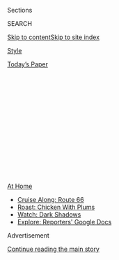 <div id="app">

<div>

<div>

<div>

<div class="NYTAppHideMasthead css-1q2w90k e1suatyy0">

<div class="section css-ui9rw0 e1suatyy2">

<div class="css-eph4ug er09x8g0">

<div class="css-6n7j50">

</div>

<span class="css-1dv1kvn">Sections</span>

<div class="css-10488qs">

<span class="css-1dv1kvn">SEARCH</span>

</div>

[Skip to content](#site-content)[Skip to site
index](#site-index)

</div>

<div id="masthead-section-label" class="css-1wr3we4 eaxe0e00">

[Style](https://www.nytimes3xbfgragh.onion/section/style)

</div>

<div class="css-10698na e1huz5gh0">

</div>

</div>

<div id="masthead-bar-one" class="section hasLinks css-15hmgas e1csuq9d3">

<div class="css-uqyvli e1csuq9d0">

</div>

<div class="css-1uqjmks e1csuq9d1">

</div>

<div class="css-9e9ivx">

[](https://myaccount.nytimes3xbfgragh.onion/auth/login?response_type=cookie&client_id=vi)

</div>

<div class="css-1bvtpon e1csuq9d2">

[Today’s
Paper](https://www.nytimes3xbfgragh.onion/section/todayspaper)

</div>

</div>

</div>

</div>

<div data-aria-hidden="false">

<div id="site-content" data-role="main">

<div>

<div class="css-1aor85t" style="opacity:0.000000001;z-index:-1;visibility:hidden">

<div class="css-1hqnpie">

<div class="css-epjblv">

<span class="css-17xtcya">[Style](/section/style)</span><span class="css-x15j1o">|</span><span class="css-fwqvlz">All
Dressed Up and Nowhere to
Go</span>

</div>

<div class="css-k008qs">

<div class="css-1iwv8en">

<span class="css-18z7m18"></span>

<div>

</div>

</div>

<span class="css-1n6z4y">https://nyti.ms/3isiZzW</span>

<div class="css-1705lsu">

<div class="css-4xjgmj">

<div class="css-4skfbu" data-role="toolbar" data-aria-label="Social Media Share buttons, Save button, and Comments Panel with current comment count" data-testid="share-tools">

  - 
  - 
  - 
  - 
    
    <div class="css-6n7j50">
    
    </div>

  - 
  - 

</div>

</div>

</div>

</div>

</div>

</div>

<div class="css-13pd83m">

<div id="NYT_TOP_BANNER_REGION">

<div>

<div id="maps-athome-menu" class="section css-l08pwh interactive-content interactive-size-medium">

<div class="css-17ih8de interactive-body">

<div class="at-home-nav__innerContainer">

<div class="at-home-nav__title">

[At
Home](https://www.nytimes3xbfgragh.onion/spotlight/at-home?action=click&pgtype=Article&state=default&region=TOP_BANNER&context=at_home_menu)

</div>

  - [Cruise Along:
    Route 66](https://www.nytimes3xbfgragh.onion/2020/09/07/travel/route-66.html?action=click&pgtype=Article&state=default&region=TOP_BANNER&context=at_home_menu)
  - [Roast: Chicken With
    Plums](https://www.nytimes3xbfgragh.onion/2020/09/04/dining/sheet-pan-chicken.html?action=click&pgtype=Article&state=default&region=TOP_BANNER&context=at_home_menu)
  - [Watch: Dark
    Shadows](https://www.nytimes3xbfgragh.onion/2020/09/04/arts/television/dark-shadows-stream.html?action=click&pgtype=Article&state=default&region=TOP_BANNER&context=at_home_menu)
  - [Explore: Reporters' Google
    Docs](https://www.nytimes3xbfgragh.onion/interactive/2020/at-home/even-more-reporters-editors-diaries-lists-recommendations.html?action=click&pgtype=Article&state=default&region=TOP_BANNER&context=at_home_menu)

</div>

</div>

</div>

</div>

</div>

</div>

<div id="top-wrapper" class="css-1sy8kpn">

<div id="top-slug" class="css-l9onyx">

Advertisement

</div>

[Continue reading the main
story](#after-top)

<div class="ad top-wrapper" style="text-align:center;height:100%;display:block;min-height:250px">

<div id="top" class="place-ad" data-position="top" data-size-key="top">

</div>

</div>

<div id="after-top">

</div>

</div>

<div>

<div id="sponsor-wrapper" class="css-1hyfx7x">

<div id="sponsor-slug" class="css-19vbshk">

Supported by

</div>

[Continue reading the main
story](#after-sponsor)

<div id="sponsor" class="ad sponsor-wrapper" style="text-align:center;height:100%;display:block">

</div>

<div id="after-sponsor">

</div>

</div>

<div class="css-186x18t">

</div>

<div class="css-1vkm6nb ehdk2mb0">

# All Dressed Up and Nowhere to Go

</div>

Robbed of a real-life stage, the frustrated fashion faithful continue to
pull out all the stops on
Instagram.

<div class="css-79elbk" data-testid="photoviewer-wrapper">

<div class="css-z3e15g" data-testid="photoviewer-wrapper-hidden">

</div>

<div class="css-1a48zt4 ehw59r15" data-testid="photoviewer-children">

![<span class="css-16f3y1r e13ogyst0" data-aria-hidden="true">Rowr-antine,
am I right? Ari Seth Cohen in his leopard-print
caftan.</span>](https://static01.graylady3jvrrxbe.onion/images/2020/08/13/fashion/11FASHIONJUNKIES-1/merlin_175268004_83e60a07-db4b-41af-b249-55bde413c2b8-articleLarge.jpg?quality=75&auto=webp&disable=upscale)

</div>

</div>

<div class="css-18e8msd">

<div class="css-vp77d3 epjyd6m0">

<div class="css-1baulvz">

By [<span class="css-1baulvz last-byline" itemprop="name">Ruth La
Ferla</span>](https://www.nytimes3xbfgragh.onion/by/ruth-la-ferla)

</div>

</div>

  - 
    
    <div class="css-ld3wwf e16638kd2">
    
    Published Aug. 11, 2020Updated Aug. 13,
    2020
    
    </div>

  - 
    
    <div class="css-4xjgmj">
    
    <div class="css-pvvomx" data-role="toolbar" data-aria-label="Social Media Share buttons, Save button, and Comments Panel with current comment count" data-testid="share-tools">
    
      - 
      - 
      - 
      - 
        
        <div class="css-6n7j50">
        
        </div>
    
      - 
      - 
    
    </div>
    
    </div>

</div>

</div>

<div class="section meteredContent css-1r7ky0e" name="articleBody" itemprop="articleBody">

<div class="css-1fanzo5 StoryBodyCompanionColumn">

<div class="css-53u6y8">

Last summer Nicole Gordon posted an Instagram snap of herself framed in
a doorway at home. In a slinky sleeveless dress, vivid makeup and
towering heels, Ms. Gordon, a writer and art adviser, was the picture of
cocktail-hour glamour.

Just weeks ago she posted a nearly identical image: her lips tinted
scarlet, hair swept back from her face. That dress, as she noted, still
fit, though she’d filled out in the interim. Her caption, a cross
between boast and lament, read: “What a difference a year makes.”

Ms. Gordon, 51, was alluding of course to the pain and sense of
powerlessness that the pandemic has sown. “It has stripped me of
everything that I knew of myself,” she said last week — not least the
semimonthly lash extensions and Botox treatments that were among her
cherished maintenance rituals.

She had rigorously prepped for her most recent post, tugging on two pair
of Spanx, rimming her eyes in dark liner, and coating her feet in
Lidocaine to help her squeeze into the stilettos she had not worn since
March.

</div>

</div>

<div class="css-1fanzo5 StoryBodyCompanionColumn">

<div class="css-53u6y8">

“I told myself,” Ms. Gordon said, “that I was doing all this just so I
could feel like my old self again.”

That sentiment has swelled among like-minded artists, fashion
influencers and style-minded civilians, for whom pre-coronavirus life
was a runway and personal style a performance. Robbed of a stage, some
are at sea.

</div>

</div>

<div class="css-79elbk" data-testid="photoviewer-wrapper">

<div class="css-z3e15g" data-testid="photoviewer-wrapper-hidden">

</div>

<div class="css-1a48zt4 ehw59r15" data-testid="photoviewer-children">

![<span class="css-16f3y1r e13ogyst0" data-aria-hidden="true">“I told
myself that I was doing all this just so I could feel like my old self
again,” said Nicole Gordon of putting on her flowered cocktail
outfit.</span>](https://static01.graylady3jvrrxbe.onion/images/2020/08/13/fashion/11FASHIONJUNKIES-3/11FASHIONJUNKIES-3-articleLarge.jpg?quality=75&auto=webp&disable=upscale)

</div>

</div>

<div class="css-1fanzo5 StoryBodyCompanionColumn">

<div class="css-53u6y8">

“How do we continue to express ourselves through the joy of dressing
with no place to go?” Ari Seth Cohen, asked plaintively. During
lockdown, Mr. Cohen, 38, the creator of [Advanced
Style,](https://www.advanced.style/) a popular street blog, three books,
and a film celebrating the sartorial quirks of the senior set, was
hard-pressed to find subjects. Instead he posted pictures of himself
turned out in gaudy turbans and leopard-print caftans.

At a time of widespread suffering and social unrest, that gesture may
seem brazen. “Even among high-level fashion people, posting outfits is
apt to be viewed as kind of tone-deaf,” said Lyn Slater, a professor at
the graduate School of Social Service at Fordham University.

</div>

</div>

<div class="css-1fanzo5 StoryBodyCompanionColumn">

<div class="css-53u6y8">

Ms. Slater, 66, who moonlights as a model and blogger, persisted
nonetheless, coolly vamping on @accidentalicon, her Instagram account,
in a wardrobe of slogan T-shirts and rainbow-hued kimonos, her trademark
silver bob grown out during quarantine to shoulder length.

Social feeds have lately teemed with similarly colorful, often wickedly
over-the-top fashion portraits and selfies. They proliferate these days
on strikingly varied individual accounts and with hashtags like
\#quarantinelookoftheday and \#quarantinefashionchallenge, reinforcing a
sense of joy and connection, serving as a platform for self-promotion
(and more rarely, social activism), and restoring, for many, a sense of
self as fragile and faded as an old
postcard.

</div>

</div>

<div class="css-79elbk" data-testid="photoviewer-wrapper">

<div class="css-z3e15g" data-testid="photoviewer-wrapper-hidden">

</div>

<div class="css-1a48zt4 ehw59r15" data-testid="photoviewer-children">

<div class="css-1xdhyk6 erfvjey0">

<span class="css-1ly73wi e1tej78p0">Image</span>

<div class="css-zjzyr8">

<div data-testid="lazyimage-container" style="height:579.3555555555556px">

</div>

</div>

</div>

<span class="css-16f3y1r e13ogyst0" data-aria-hidden="true">Lyn Slater,
professor and devoted online
vamper.</span><span class="css-cnj6d5 e1z0qqy90" itemprop="copyrightHolder"><span class="css-1ly73wi e1tej78p0">Credit...</span><span>Calvin
Lom</span></span>

</div>

</div>

<div class="css-1fanzo5 StoryBodyCompanionColumn">

<div class="css-53u6y8">

“We’re all cobbling behaviors together to get through the days,” said
Leandra Medine, 31, the founder of [Man
Repeller,](https://www.manrepeller.com/) a popular blog. Ms. Medine
announced in June that she would “step back” from the company after
being called out for a lack of diversity on the site. But on
@leandramcohen, her personal Instagram feed, she shows off a playful
cacophony of wildflower, stripe and kaleidoscopic tie-dye motifs.

Her posts are a reflexive response to the dreariness of lockdown, she
said, “when there is no one to evaluate who you’re telling the world you
believe yourself to be.”

To some social media die-hards, posting in that kind of vacuum is life
affirming. “It’s a joy to be your own muse,” Mr. Cohen said,
illustrating that notion in posts that show him garbed in a manner that
is partly inspired by his grandmother.

</div>

</div>

<div class="css-1fanzo5 StoryBodyCompanionColumn">

<div class="css-53u6y8">

“I’m wearing all her old jewelry,” he said. “During quarantine that
makes me feel connected to her again.” He also draws for inspiration
from a well that includes Marc Jacobs, who has created a minor internet
sensation posting quasi-comic makeup tutorials and high-glam images that
show him wreathed in pearls, and balancing on king platform boots.

No question, Mr. Cohen said, such flamboyant get-ups can bring comfort
now and then, and express the hint of optimism that is a tonic during
somber times.

<div id="NYT_MAIN_CONTENT_2_REGION" class="css-9tf9ac">

<div>

</div>

</div>

The impulse to fan out one’s feathers can be deeply ingrained. As
Eleanor Lambert, the venerable American fashion publicist, once
observed: “You cannot separate people, their yearning, their dreams and
their inborn vanity from an interest in clothes.”

</div>

</div>

<div class="css-79elbk" data-testid="photoviewer-wrapper">

<div class="css-z3e15g" data-testid="photoviewer-wrapper-hidden">

</div>

<div class="css-1a48zt4 ehw59r15" data-testid="photoviewer-children">

<div class="css-1xdhyk6 erfvjey0">

<span class="css-1ly73wi e1tej78p0">Image</span>

<div class="css-zjzyr8">

<div data-testid="lazyimage-container" style="height:580px">

</div>

</div>

</div>

<span class="css-16f3y1r e13ogyst0" data-aria-hidden="true">“We’re
dressing for the audience in our head,” Merle Ginsberg said.</span>

</div>

</div>

<div class="css-1fanzo5 StoryBodyCompanionColumn">

<div class="css-53u6y8">

Sharing that itch on social media “is no different from any other effort
to be seen,” Ms. Medine said. “What any one of us is doing is trying to
prove that we are worthy, lovable and socially acceptable.”

If only to ourselves. Online, as in life, “We’re dressing for the
audience in our head,” said Merle Ginsberg, a fashion writer and former
judge on “RuPaul’s Drag Race” who prefers not to disclose her age,
citing bias in the industry. Ms. Ginsberg recently posted a photograph
of her favorite John Fluevog floral-patterned Mary Jane pumps. “I used
to get excited for fall around mid-July,” she said in a caption. “Now
what? Nowhere to wear these puppies.”

</div>

</div>

<div class="css-1fanzo5 StoryBodyCompanionColumn">

<div class="css-53u6y8">

“Still, the aesthetic impulse never goes,” she said in a phone
conversation from rural Michigan, where she has been sheltering. She
recently unearthed a pair of powder blue Dr. Scholl’s sandals at a local
thrift store. “They cost $2,” said Ms. Ginsberg, who was thinking about
showing them off in a post. “But I feel like I’m wearing Louboutins.”

Shawna Ferguson, 37, a stylist and art director, has sprinkled her
account @Ferguson\_darling, with a series of sassy self-portraits. She
was turned out in a recent post in a peach-colored off-the-shoulder
dress, a bit fancy, she acknowledged, for a day spent at home.

“This may or may not be a bridesmaid’s gown,” her caption read.
Inappropriate, for sure. But so what. “I do what I want,” she wrote,
adding with a dash of gallows humor, “Dressing for the end of the
world.”

</div>

</div>

<div class="css-79elbk" data-testid="photoviewer-wrapper">

<div class="css-z3e15g" data-testid="photoviewer-wrapper-hidden">

</div>

<div class="css-1a48zt4 ehw59r15" data-testid="photoviewer-children">

<div class="css-1xdhyk6 erfvjey0">

<span class="css-1ly73wi e1tej78p0">Image</span>

<div class="css-zjzyr8">

<div data-testid="lazyimage-container" style="height:445.9555555555555px">

</div>

</div>

</div>

<span class="css-16f3y1r e13ogyst0" data-aria-hidden="true">D’ Smith
Alexander, 33, an architect and musician.</span>

</div>

</div>

<div class="css-1fanzo5 StoryBodyCompanionColumn">

<div class="css-53u6y8">

Bella McFadden, 24, a.k.a. @Internetgirl, publishes selfies primarily as
a way of keeping her brand afloat. (Her thrift store finds are in high
demand on [Depop](http://www.depop.com), a popular e-commerce app.) But
posting during quarantine boosts her confidence as well, she said, and
lends form to her vision, a fusion of late-1990s mall rat and Y2K Goth.
Posing feline-style in a black sweatshirt and tiny kilt, she asks in a
caption, “Anyone else playing dress up for a slice of excitement?”

Ms. McFadden occasionally splices her feed with enjoinders. “Pause,” she
urged fans last week. “All lives won’t matter until Black lives matter.”
Her account, like those of some contemporaries, doubles as a platform
for activism.

</div>

</div>

<div class="css-1fanzo5 StoryBodyCompanionColumn">

<div class="css-53u6y8">

On his Instagram account, @youngblackarchitect, D’ Smith Alexander, an
architect and musician, captioned a portrait of himself dapperly turned
out in a bright blue suit and patent leather loafers. “I am a Black
man,” Mr. Alexander, 33, wrote, his post a call for unity. “I build. I
don’t tear down other Black Men\!”

Jason Rice, 44, has taken his activism in another, equally pointed
direction. “For me posting is an act of rebellion,” said Mr. Rice, a
partner in Changez Hair Salon in Royal Oak, Mich.: one way, he explained
of ridding himself of the stigma of wearing women’s clothes.

“I grew up a queer kid,” said Mr. Rice, who appears online variously
garbed in ultrawide paisley neckwear, layered jeweled chokers and, in
one instance, a filmy blush-tone off-the-shoulder dress. “For me posting
is a way of stating, ‘I refuse to let this moment take me down,’” he
said.

</div>

</div>

<div class="css-79elbk" data-testid="photoviewer-wrapper">

<div class="css-z3e15g" data-testid="photoviewer-wrapper-hidden">

</div>

<div class="css-1a48zt4 ehw59r15" data-testid="photoviewer-children">

<div class="css-1xdhyk6 erfvjey0">

<span class="css-1ly73wi e1tej78p0">Image</span>

<div class="css-zjzyr8">

<div data-testid="lazyimage-container" style="height:435px">

</div>

</div>

</div>

<span class="css-16f3y1r e13ogyst0" data-aria-hidden="true">Paula
Sutton, a lifestyle blogger in Norfolk, England.</span>

</div>

</div>

<div class="css-1fanzo5 StoryBodyCompanionColumn">

<div class="css-53u6y8">

Ms. Slater, of @accidentalicon, posts, she said, in part as a retort to
ageism. “Many older women have felt vulnerable this crisis,” she said,
adding that implicit in the ubiquitous messaging about at-risk
populations is the notion that older people should remove themselves
from society.

She is not having it. “For me posting is much more about expressing who
I am,” she said, “regardless of my age or what others think or have to
say about it.”

</div>

</div>

<div class="css-1fanzo5 StoryBodyCompanionColumn">

<div class="css-53u6y8">

Paula Sutton, a lifestyle blogger in Norfolk, England, has taken up the
gauntlet. On @hillhousevintage, her Instagram account, she fans out her
skirts or cavorts on her lawn in a series of colorful garden-worthy
frocks, her poses expressions of unfettered joy.

“I am fifty years of age and I see no shame in enjoying pretty dresses
and attempting to live life as beautifully and positively as I can,” Ms.
Sutton declares in one of her extended captions.

In the text accompanying an image that shows her in a gingham dress with
extravagantly puffy sleeves, she urges fans to follow her lead. “Show
your face, show your homes, show your gardens,” she writes, “and
celebrate your version of beauty.

“Pose like Dovima,” she adds. “After all, life is hard enough without
feeling pressured into being self-censored by the frivolity police\!”

</div>

</div>

</div>

<div>

</div>

<div>

</div>

<div>

</div>

<div>

<div id="bottom-wrapper" class="css-1ede5it">

<div id="bottom-slug" class="css-l9onyx">

Advertisement

</div>

[Continue reading the main
story](#after-bottom)

<div id="bottom" class="ad bottom-wrapper" style="text-align:center;height:100%;display:block;min-height:90px">

</div>

<div id="after-bottom">

</div>

</div>

</div>

</div>

</div>

## Site Index

<div>

</div>

## Site Information Navigation

  - [© <span>2020</span> <span>The New York Times
    Company</span>](https://help.nytimes3xbfgragh.onion/hc/en-us/articles/115014792127-Copyright-notice)

<!-- end list -->

  - [NYTCo](https://www.nytco.com/)
  - [Contact
    Us](https://help.nytimes3xbfgragh.onion/hc/en-us/articles/115015385887-Contact-Us)
  - [Work with us](https://www.nytco.com/careers/)
  - [Advertise](https://nytmediakit.com/)
  - [T Brand Studio](http://www.tbrandstudio.com/)
  - [Your Ad
    Choices](https://www.nytimes3xbfgragh.onion/privacy/cookie-policy#how-do-i-manage-trackers)
  - [Privacy](https://www.nytimes3xbfgragh.onion/privacy)
  - [Terms of
    Service](https://help.nytimes3xbfgragh.onion/hc/en-us/articles/115014893428-Terms-of-service)
  - [Terms of
    Sale](https://help.nytimes3xbfgragh.onion/hc/en-us/articles/115014893968-Terms-of-sale)
  - [Site
    Map](https://spiderbites.nytimes3xbfgragh.onion)
  - [Help](https://help.nytimes3xbfgragh.onion/hc/en-us)
  - [Subscriptions](https://www.nytimes3xbfgragh.onion/subscription?campaignId=37WXW)

</div>

</div>

</div>

</div>
